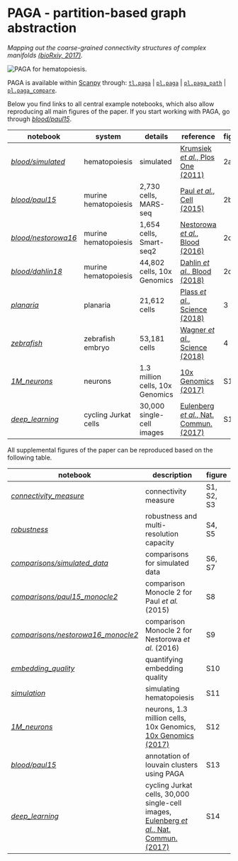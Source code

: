# PAGA - partition-based graph abstraction

*Mapping out the coarse-grained connectivity structures of complex manifolds [(bioRxiv, 2017)](https://doi.org/10.1101/208819).*

![PAGA for hematopoiesis.](http://www.falexwolf.de/img/paga_paul15.png "PAGA for hematopoiesis.")

PAGA is available within [Scanpy](https://scanpy.readthedocs.io/en/latest/examples.html#trajectory-inference) through: [`tl.paga`](https://scanpy.readthedocs.io/en/latest/api/scanpy.tl.paga.html) | [`pl.paga`](https://scanpy.readthedocs.io/en/latest/api/scanpy.pl.paga.html) | [`pl.paga_path`](https://scanpy.readthedocs.io/en/latest/api/scanpy.pl.paga_path.html) | [`pl.paga_compare`](https://scanpy.readthedocs.io/en/latest/api/scanpy.pl.paga_compare.html).

Below you find links to all central example notebooks, which also allow reproducing all main figures of the paper. If you start working with PAGA, go through [*blood/paul15*](https://nbviewer.jupyter.org/github/theislab/paga/blob/master/blood/paul15/paul15.ipynb).

notebook       | system         | details  | reference | figure
---------------| ---------------| ---------| ----------| ------
[*blood/simulated*](https://nbviewer.jupyter.org/github/theislab/paga/blob/master/blood/simulated/simulated.ipynb) | hematopoiesis | simulated | [Krumsiek *et al.*, Plos One (2011)](https://doi.org/10.1371/journal.pone.0022649) | 2a
[*blood/paul15*](https://scanpy-tutorials.readthedocs.io/en/latest/paga-paul15.html) | murine hematopoiesis | 2,730 cells, MARS-seq | [Paul *et al.*, Cell (2015)](https://doi.org/10.1016/j.cell.2015.11.013) | 2b
[*blood/nestorowa16*](https://nbviewer.jupyter.org/github/theislab/paga/blob/master/blood/nestorowa16/nestorowa16.ipynb) | murine hematopoiesis | 1,654 cells, Smart-seq2 | [Nestorowa *et al.*, Blood (2016)](https://doi.org/10.1182/blood-2016-05-716480) | 2c
[*blood/dahlin18*](https://nbviewer.jupyter.org/github/theislab/paga/blob/master/blood/dahlin18/dahlin18.ipynb) | murine hematopoiesis | 44,802 cells, 10x Genomics | [Dahlin *et al.*, Blood (2018)](https://doi.org/10.1182/blood-2017-12-821413) | 2d
[*planaria*](https://nbviewer.jupyter.org/github/theislab/paga/blob/master/planaria/planaria.ipynb) | planaria | 21,612 cells | [Plass *et al.*, Science (2018)](https://doi.org/10.1126/science.aaq1723) | 3
[*zebrafish*](https://nbviewer.jupyter.org/github/theislab/paga/blob/master/zebrafish/zebrafish.ipynb) | zebrafish embryo | 53,181 cells |  [Wagner *et al.*, Science (2018)](https://doi.org/10.1126/science.aar4362) | 4
[*1M_neurons*](https://github.com/theislab/scanpy_usage/blob/master/170522_visualizing_one_million_cells/logfile_1.3M.txt) | neurons | 1.3 million cells, 10x Genomics | [10x Genomics (2017)](https://support.10xgenomics.com/single-cell-gene-expression/datasets/1M_neurons) | S12
[*deep_learning*](https://nbviewer.jupyter.org/github/theislab/paga/blob/master/deep_learning/deep_learning.ipynb) | cycling Jurkat cells | 30,000 single-cell images |  [Eulenberg *et al.*, Nat. Commun. (2017)](https://doi.org/10.1038/s41467-017-00623-3) | S14

All supplemental figures of the paper can be reproduced based on the following table.

notebook       |  description | figure
---------------|  ----------| ------
[*connectivity_measure*](https://nbviewer.jupyter.org/github/theislab/paga/blob/master/connectivity_measure/connectivity_measure.ipynb) | connectivity measure | S1, S2, S3
[*robustness*](https://nbviewer.jupyter.org/github/theislab/paga/blob/master/robustness) | robustness and multi-resolution capacity | S4, S5
[*comparisons/simulated_data*](https://nbviewer.jupyter.org/github/theislab/paga/blob/master/comparisons/simulated_data) | comparisons for simulated data | S6, S7
[*comparisons/paul15_monocle2*](https://nbviewer.jupyter.org/github/theislab/paga/blob/master/comparisons/paul15_monocle2) | comparison Monocle 2 for Paul *et al.* (2015) | S8
[*comparisons/nestorowa16_monocle2*](https://nbviewer.jupyter.org/github/theislab/paga/blob/master/comparisons/nestorowa16_monocle2) | comparison Monocle 2 for Nestorowa *et al.* (2016) | S9
[*embedding_quality*](https://nbviewer.jupyter.org/github/theislab/paga/blob/master/embedding_quality/embedding_quality.ipynb) | quantifying embedding quality | S10
[*simulation*](https://nbviewer.jupyter.org/github/theislab/paga/blob/master/blood/simulated/simulated.ipynb) | simulating hematopoiesis | S11
[*1M_neurons*](https://github.com/theislab/scanpy_usage/blob/master/170522_visualizing_one_million_cells/logfile_1.3M.txt) | neurons, 1.3 million cells, 10x Genomics, [10x Genomics (2017)](https://support.10xgenomics.com/single-cell-gene-expression/datasets/1M_neurons) | S12
[*blood/paul15*](https://nbviewer.jupyter.org/github/theislab/paga/blob/master/blood/paul15/paul15.ipynb) | annotation of louvain clusters using PAGA | S13
[*deep_learning*](https://nbviewer.jupyter.org/github/theislab/paga/blob/master/deep_learning/deep_learning.ipynb) | cycling Jurkat cells, 30,000 single-cell images, [Eulenberg *et al.*, Nat. Commun. (2017)](https://doi.org/10.1038/s41467-017-00623-3) | S14
